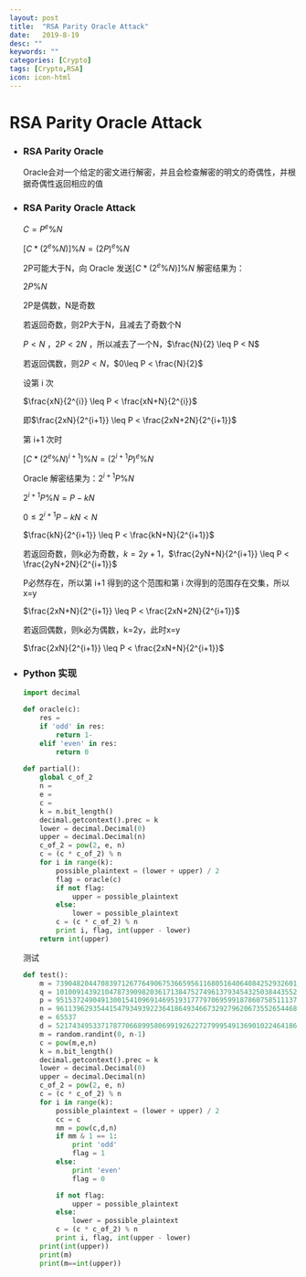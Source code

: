 ```yaml
---
layout: post
title:  "RSA Parity Oracle Attack"
date:   2019-8-19
desc: ""
keywords: ""
categories: [Crypto]
tags: [Crypto,RSA]
icon: icon-html
---
```


# RSA Parity Oracle Attack

* ### RSA Parity Oracle

   Oracle会对一个给定的密文进行解密，并且会检查解密的明文的奇偶性，并根据奇偶性返回相应的值 

* ### RSA Parity Oracle Attack

  $C=P^e  \% N$ 

  $[C*(2^e  \% N)] \% N=(2P)^e \% N$ 

  2P可能大于N，向 Oracle 发送$[C*(2^e  \% N)] \% N$ 解密结果为：

  $2P  \% N​$ 

  2P是偶数，N是奇数

  若返回奇数，则2P大于N，且减去了奇数个N

  $P<N$ ，$2P<2N$ ，所以减去了一个N，$\frac{N}{2} \leq P < N$ 

  若返回偶数，则$2P<N$，$0\leq P < \frac{N}{2}$ 

  

  设第 i 次

  $\frac{xN}{2^{i}} \leq P < \frac{xN+N}{2^{i}}$ 

  即$\frac{2xN}{2^{i+1}} \leq P < \frac{2xN+2N}{2^{i+1}}$ 

  第 i+1 次时

  $[C*(2^e \% N)^{i+1}] \% N=(2^{i+1}P)^e  \% N$

   Oracle 解密结果为：$2^{i+1}P  \% N$ 

  $2^{i+1}P  \% N = P - kN$

  $0 \leq 2^{i+1}P-kN<N$ 

   $\frac{kN}{2^{i+1}} \leq P < \frac{kN+N}{2^{i+1}}$ 

  

  若返回奇数，则k必为奇数，$k=2y+1$，$\frac{2yN+N}{2^{i+1}} \leq P < \frac{2yN+2N}{2^{i+1}}$ 

  P必然存在，所以第 i+1 得到的这个范围和第 i 次得到的范围存在交集，所以x=y

  $\frac{2xN+N}{2^{i+1}} \leq P < \frac{2xN+2N}{2^{i+1}}$ 

  若返回偶数，则k必为偶数，k=2y，此时x=y

  $\frac{2xN}{2^{i+1}} \leq P < \frac{2xN+N}{2^{i+1}}$ 

  

* ### Python 实现

  ```python
  import decimal
  
  def oracle(c):
      res = 
      if 'odd' in res:
          return 1-
      elif 'even' in res:
          return 0
      
  def partial():
      global c_of_2
      n = 
      e = 
      c = 
      k = n.bit_length()
      decimal.getcontext().prec = k
      lower = decimal.Decimal(0)
      upper = decimal.Decimal(n)
      c_of_2 = pow(2, e, n)
      c = (c * c_of_2) % n
      for i in range(k):
          possible_plaintext = (lower + upper) / 2
          flag = oracle(c)
          if not flag:
              upper = possible_plaintext
          else:
              lower = possible_plaintext
          c = (c * c_of_2) % n
          print i, flag, int(upper - lower)
      return int(upper)
  
  ```

  测试

  ```python
  def test():
      m = 73904820447083971267764906753665956116805164064084252932601728902283378026455902777427033972246117072981537951251680291937307449076406485024169361513248547737418408638796693001182844624306163889491586642320757658159933400582011510745854851756198271438794297727258100420272310822955739463807948806460888635711
      q = 10100914392104787390982036171384752749613793454325038443552251400597822359641840924237959230680261515583219427782992336733970800066559155097120290428855873
      p = 9515372490491300154109691469519317779706959918786075851113761293623315179805737125514146395225758080589972044505992392674891367216666249056145209710924649
      n = 96113962935441547934939223641864934667329279620673552654468819296006381484879481903361997272827032771012844198527930972593816083419344456579806295288932860787996647731761554662573734214843486835765188394938363407235010868782395265778991702514580891323440714788597176910231491318172343955993004374877984113577
      e = 65537
      d = 52174349533717877066899580699192622727999549136901022464186378919918870679250994830309693989320452841319452297279852179394809054178961478054887907002137338564852626828611907235491716368220375307903326983800373369817433465929374103000087138986358584573135380195299067898098205371848513672451118712593286082561
      m = random.randint(0, n-1)
      c = pow(m,e,n)    
      k = n.bit_length()
      decimal.getcontext().prec = k
      lower = decimal.Decimal(0)
      upper = decimal.Decimal(n)
      c_of_2 = pow(2, e, n)
      c = (c * c_of_2) % n
      for i in range(k):
          possible_plaintext = (lower + upper) / 2
          cc = c
          mm = pow(c,d,n)
          if mm & 1 == 1:
              print 'odd'
              flag = 1
          else:
              print 'even'
              flag = 0
  
          if not flag:
              upper = possible_plaintext
          else:
              lower = possible_plaintext
          c = (c * c_of_2) % n
          print i, flag, int(upper - lower)
      print(int(upper))
      print(m)
      print(m==int(upper))
  ```

  

